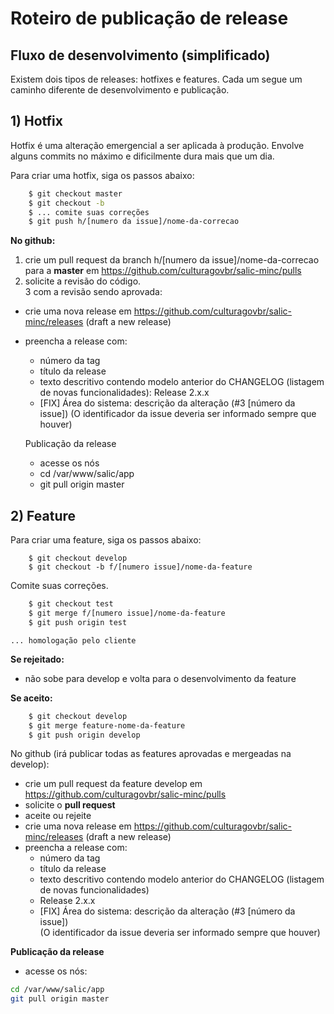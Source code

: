 # Roteiro de publicação de release

## Fluxo de desenvolvimento (simplificado)

Existem dois tipos de releases: hotfixes e features. Cada um segue um caminho diferente de desenvolvimento e publicação.

## 1) Hotfix

Hotfix é uma alteração emergencial a ser aplicada à produção. Envolve alguns commits no máximo e dificilmente dura mais que um dia.

Para criar uma hotfix, siga os passos abaixo:
```sh
    $ git checkout master
    $ git checkout -b 
    $ ... comite suas correções
    $ git push h/[numero da issue]/nome-da-correcao
```

**No github:**  

1. crie um pull request da branch h/[numero da issue]/nome-da-correcao para a **master** em https://github.com/culturagovbr/salic-minc/pulls 
2. solicite a revisão do código.   
3 com a revisão sendo aprovada:   
  * crie uma nova release em https://github.com/culturagovbr/salic-minc/releases (draft a new release)
  * preencha a release com:
      - número da tag
      - título da release
      - texto descritivo contendo modelo anterior do CHANGELOG (listagem de novas funcionalidades):
        Release 2.x.x
	* [FIX] Área do sistema: descrição da alteração (#3 [número da issue])
	(O identificador da issue deveria ser informado sempre que houver)

    Publicação da release
    * acesse os nós
    * cd /var/www/salic/app
    * git pull origin master
    
## 2) Feature

Para criar uma feature, siga os passos abaixo:
```
    $ git checkout develop
    $ git checkout -b f/[numero issue]/nome-da-feature
```
Comite suas correções.
```sh
    $ git checkout test
    $ git merge f/[numero issue]/nome-da-feature
    $ git push origin test
```
    
    ... homologação pelo cliente
   
**Se rejeitado:**
 * não sobe para develop e volta para o desenvolvimento da feature

**Se aceito:**
```sh    
    $ git checkout develop
    $ git merge feature-nome-da-feature
    $ git push origin develop
``` 
No github (irá publicar todas as features aprovadas e mergeadas na develop):
 * crie um pull request da feature develop em https://github.com/culturagovbr/salic-minc/pulls  
 * solicite o __pull request__  
 * aceite ou rejeite  
 * crie uma nova release em https://github.com/culturagovbr/salic-minc/releases   (draft a new release)
 * preencha a release com:  
   - número da tag  
   - título da release  
   - texto descritivo contendo modelo anterior do CHANGELOG (listagem de novas funcionalidades)  
   - Release 2.x.x  
	* [FIX] Área do sistema: descrição da alteração (#3 [número da issue])  
	(O identificador da issue deveria ser informado sempre que houver)  

**Publicação da release**
  * acesse os nós:
 ```sh
 cd /var/www/salic/app
 git pull origin master
```
